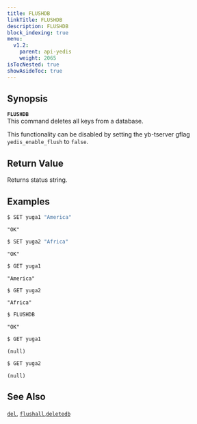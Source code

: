 ```yaml
---
title: FLUSHDB
linkTitle: FLUSHDB
description: FLUSHDB
block_indexing: true
menu:
  v1.2:
    parent: api-yedis
    weight: 2065
isTocNested: true
showAsideToc: true
---
```


## Synopsis
<b>`FLUSHDB`</b><br>
This command deletes all keys from a database.

This functionality can be disabled by setting the yb-tserver gflag `yedis_enable_flush` to `false`.

## Return Value
Returns status string.

## Examples

```sh
$ SET yuga1 "America"
```

```
"OK"
```

```sh
$ SET yuga2 "Africa"
```

```
"OK"
```

```sh
$ GET yuga1
```

```
"America"
```

```sh
$ GET yuga2
```

```
"Africa"
```

```sh
$ FLUSHDB
```

```
"OK"
```

```sh
$ GET yuga1
```

```
(null)
```

```sh
$ GET yuga2
```

```
(null)
```

## See Also
[`del`](../del/), [`flushall`](../flushall/),[`deletedb`](../deletedb/)
